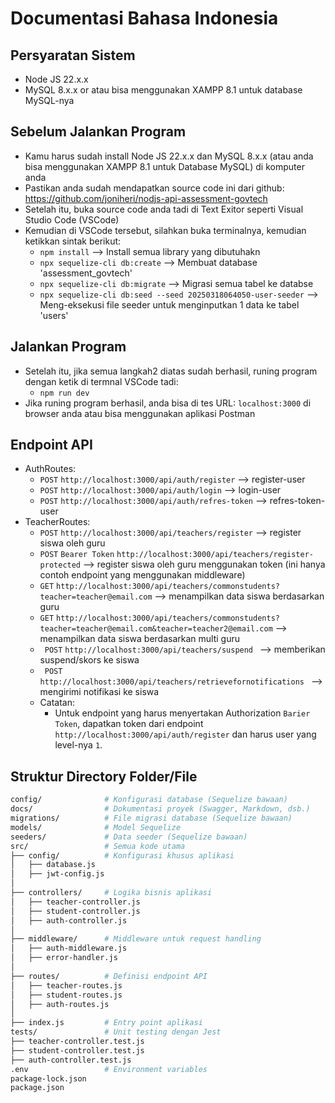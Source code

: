 # Documentasi Bahasa Indonesia

## Persyaratan Sistem

- Node JS 22.x.x
- MySQL 8.x.x or atau bisa menggunakan XAMPP 8.1 untuk database MySQL-nya

## Sebelum Jalankan Program

- Kamu harus sudah install Node JS 22.x.x dan MySQL 8.x.x (atau anda bisa menggunakan XAMPP 8.1 untuk Database MySQL) di komputer anda
- Pastikan anda sudah mendapatkan source code ini dari github: https://github.com/joniheri/nodjs-api-assessment-govtech
- Setelah itu, buka source code anda tadi di Text Exitor seperti Visual Studio Code (VSCode)
- Kemudian di VSCode tersebut, silahkan buka terminalnya, kemudian ketikkan sintak berikut:
  - `npm install` --> Install semua library yang dibutuhakn
  - `npx sequelize-cli db:create` --> Membuat database 'assessment_govtech'
  - `npx sequelize-cli db:migrate` --> Migrasi semua tabel ke databse
  - `npx sequelize-cli db:seed --seed 20250318064050-user-seeder` --> Meng-eksekusi file seeder untuk menginputkan 1 data ke tabel 'users'

## Jalankan Program

- Setelah itu, jika semua langkah2 diatas sudah berhasil, runing program dengan ketik di termnal VSCode tadi:
  - `npm run dev`
- Jika runing program berhasil, anda bisa di tes URL: `localhost:3000` di browser anda atau bisa menggunakan aplikasi Postman

## Endpoint API

- AuthRoutes:
  - `POST` `http://localhost:3000/api/auth/register` --> register-user
  - `POST` `http://localhost:3000/api/auth/login` --> login-user
  - `POST` `http://localhost:3000/api/auth/refres-token` --> refres-token-user
- TeacherRoutes:
  - `POST` `http://localhost:3000/api/teachers/register` --> register siswa oleh guru
  - `POST` `Bearer Token` `http://localhost:3000/api/teachers/register-protected` --> register siswa oleh guru menggunakan token (ini hanya contoh endpoint yang menggunakan middleware)
  - `GET` `http://localhost:3000/api/teachers/commonstudents?teacher=teacher@email.com` --> menampilkan data siswa berdasarkan guru
  - `GET` `http://localhost:3000/api/teachers/commonstudents?teacher=teacher@email.com&teacher=teacher2@email.com` --> menampilkan data siswa berdasarkan multi guru
  - ` POST` `http://localhost:3000/api/teachers/suspend ` --> memberikan suspend/skors ke siswa
  - ` POST` `http://localhost:3000/api/teachers/retrievefornotifications ` --> mengirimi notifikasi ke siswa
  - Catatan:
    - Untuk endpoint yang harus menyertakan Authorization `Barier Token`, dapatkan token dari endpoint `http://localhost:3000/api/auth/register` dan harus user yang level-nya `1`.

## Struktur Directory Folder/File

```bash
config/              # Konfigurasi database (Sequelize bawaan)
docs/                # Dokumentasi proyek (Swagger, Markdown, dsb.)
migrations/          # File migrasi database (Sequelize bawaan)
models/              # Model Sequelize
seeders/             # Data seeder (Sequelize bawaan)
src/                 # Semua kode utama
├── config/          # Konfigurasi khusus aplikasi
│   ├── database.js
│   ├── jwt-config.js
│
├── controllers/     # Logika bisnis aplikasi
│   ├── teacher-controller.js
│   ├── student-controller.js
│   ├── auth-controller.js
│
├── middleware/      # Middleware untuk request handling
│   ├── auth-middleware.js
│   ├── error-handler.js
│
├── routes/          # Definisi endpoint API
│   ├── teacher-routes.js
│   ├── student-routes.js
│   ├── auth-routes.js
│
├── index.js         # Entry point aplikasi
tests/               # Unit testing dengan Jest
├── teacher-controller.test.js
├── student-controller.test.js
├── auth-controller.test.js
.env                 # Environment variables
package-lock.json
package.json
```
